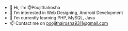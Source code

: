 - 👋 Hi, I’m @PoojithaIrosha
- 👀 I’m interested in Web Designing, Android Development
- 🌱 I’m currently learning PHP, MySQL, Java
- 📫 Contact me on poojithairosha9311@gmail.com

<!---
PoojithaIrosha/PoojithaIrosha is a ✨ special ✨ repository because its `README.md` (this file) appears on your GitHub profile.
You can click the Preview link to take a look at your changes.
--->
